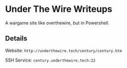 # Under The Wire Writeups
A wargame site like overthewire, but in Powershell.

## Details
Website: `http://underthewire.tech/century/century.htm`

SSH Service: `century.underthewire.tech:22`
